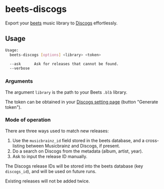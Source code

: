 # beets-discogs

Export your [beets](http://beets.io/) music library to [Discogs](https://www.discogs.com/) effortlessly.

## Usage

```bash
Usage:
  beets-discogs [options] <library> <token>

  --ask      Ask for releases that cannot be found.
  --verbose
```

### Arguments
The argument `library` is the path to your Beets `.blb` library.

The token can be obtained in your [Discogs setting page](https://www.discogs.com/settings/developers) (button "Generate token").

### Mode of operation

There are three ways used to match new releases:
1. Use the `musicbrainz_id` field stored in the beets database, and a cross-listing between Musicbrainz and Discogs, if present.
2. Do a search on Discogs from the metadata (album, artist, year).
3. Ask to input the release ID manually.

The Discogs release IDs will be stored into the beets database (key `discogs_id`), and will be used on future runs.

Existing releases will not be added twice.
